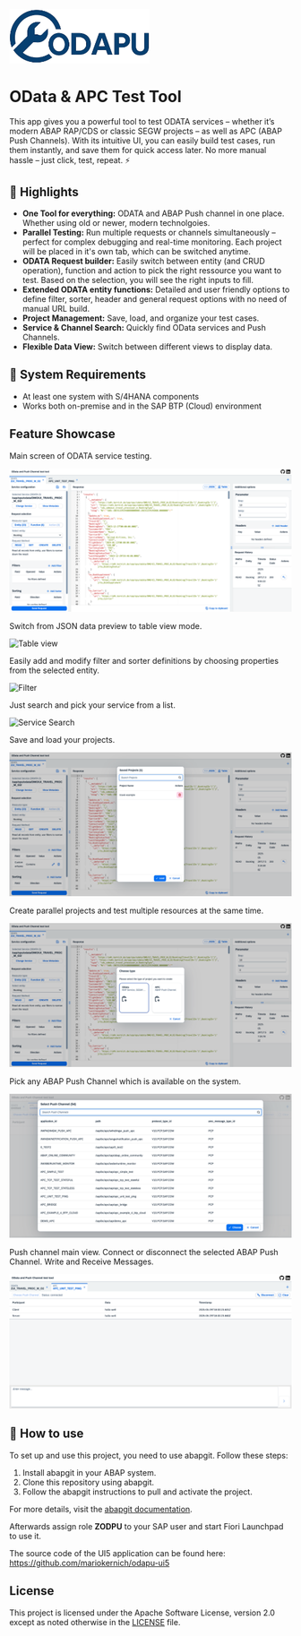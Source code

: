 <img src="./images/odapu-logo.png" alt="Logo" width="250"/>

# OData & APC Test Tool

This app gives you a powerful tool to test ODATA services – whether it’s modern ABAP RAP/CDS or classic SEGW projects – as well as APC (ABAP Push Channels).
With its intuitive UI, you can easily build test cases, run them instantly, and save them for quick access later.
No more manual hassle – just click, test, repeat. ⚡

## 🚀 Highlights

- **One Tool for everything:** ODATA and ABAP Push channel in one place. Whether using old or newer, modern technolgoies. 
- **Parallel Testing:** Run multiple requests or channels simultaneously – perfect for complex debugging and real-time monitoring. Each project will be placed in it's own tab, which can be switched anytime. 
- **ODATA Request builder:** Easily switch between entity (and CRUD operation), function and action to pick the right ressource you want to test. Based on the selection, you will see the right inputs to fill. 
- **Extended ODATA entity functions:** Detailed and user friendly options to define filter, sorter, header and general request options with no need of manual URL build. 
- **Project Management:** Save, load, and organize your test cases.
- **Service & Channel Search:** Quickly find OData services and Push Channels.
- **Flexible Data View:** Switch between different views to display data.

## 🔧 System Requirements
- At least one system with S/4HANA components
- Works both on-premise and in the SAP BTP (Cloud) environment

## Feature Showcase

Main screen of ODATA service testing.

![Main Screen](./images/main.png)

Switch from JSON data preview to table view mode. 

![Table view](./images/table-switch.gif)

Easily add and modify filter and sorter definitions by choosing properties from the selected entity. 

![Filter](./images/filter.gif)

Just search and pick your service from a list. 

![Service Search](./images/pick-service.gif)

Save and load your projects. 

![Project Load](./images/project-load.png)

Create parallel projects and test multiple resources at the same time. 

![New Project](./images/new-project.png)

Pick any ABAP Push Channel which is available on the system.

![APC Search](./images/apc-search.png)

Push channel main view. Connect or disconnect the selected ABAP Push Channel. Write and Receive Messages.

![APC](./images/apc.png)

## 📌 How to use

To set up and use this project, you need to use abapgit. Follow these steps:

1. Install abapgit in your ABAP system.
2. Clone this repository using abapgit.
3. Follow the abapgit instructions to pull and activate the project.

For more details, visit the [abapgit documentation](https://docs.abapgit.org/).

Afterwards assign role **ZODPU** to your SAP user and start Fiori Launchpad to use it. 

The source code of the UI5 application can be found here: https://github.com/mariokernich/odapu-ui5

## License

This project is licensed under the Apache Software License, version 2.0 except as noted otherwise in the [LICENSE](LICENSE) file.
